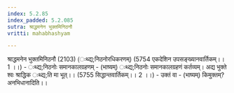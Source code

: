 ```yaml
---
index: 5.2.85
index_padded: 5.2.085
sutra: श्राद्धमनेन भुक्तमिनिठनौ
vritti: mahabhashyam

---
```

 श्राद्धमनेन भुक्तमिनिठनौ (2103) (ःथ्द्य;निठनोरधिकरणम्) (5754 एकदेशिन उपसङ्ख्यानवार्तिकम्।। 1 ।।) - ःथ्द्य;निठनोः समानकालग्रहणम् - (भाष्यम्) ःथ्द्य;निठनोः समानकालग्रहणं कर्तव्यम्। अद्य भुक्ते श्वः श्राद्धिक ःथ्द्य;ति मा भूत्।। (5755 सिद्धान्तवार्तिकम्।। 2 ।।) - उक्तं वा - (भाष्यम्) किमुक्तम्? अनभिधानादिति।। 
